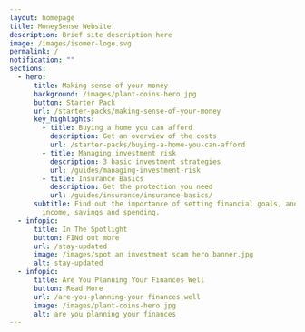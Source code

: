 ```yaml
---
layout: homepage
title: MoneySense Website
description: Brief site description here
image: /images/isomer-logo.svg
permalink: /
notification: ""
sections:
  - hero:
      title: Making sense of your money​​
      background: /images/plant-coins-hero.jpg
      button: Starter Pack
      url: /starter-packs/making-sense-of-your-money
      key_highlights:
        - title: Buying a home you can afford​
          description: Get an overview of the costs
          url: /starter-packs/buying-a-home-you-can-afford
        - title: Managing investment risk
          description: 3 basic investment strategies
          url: /guides/managing-investment-risk
        - title: Insurance Basics
          description: Get the protection you need
          url: /guides/insurance/insurance-basics/
      subtitle: Find out the importance of setting financial goals, and managing your
        income, savings and spending.
  - infopic:
      title: In The Spotlight
      button: FINd out more
      url: /stay-updated
      image: /images/spot an investment scam hero banner.jpg
      alt: stay-updated
  - infopic:
      title: Are You Planning Your Finances Well
      button: Read More
      url: /are-you-planning-your finances well
      image: /images/plant-coins-hero.jpg
      alt: are you planning your finances
---
```

